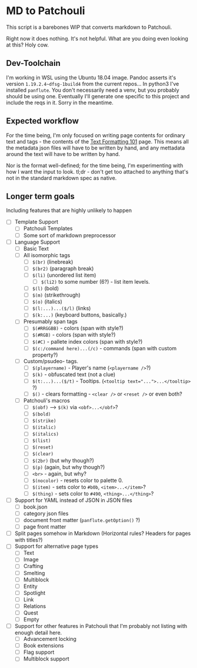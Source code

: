 MD to Patchouli
===============

This script is a barebones WIP that converts markdown to Patchouli.

Right now it does nothing. It's not helpful. What are you doing even looking at this? Holy cow.

Dev-Toolchain
-------------
I'm working in WSL using the Ubuntu 18.04 image. Pandoc asserts it's version `1.19.2.4~dfsg-1build4` from the current repos... In python3 I've installed `panflute`. You don't necessarily need a venv, but you probably should be using one. Eventually I'll generate one specific to this project and include the reqs in it. Sorry in the meantime.

Expected workflow
-----------------
For the time being, I'm only focused on writing page contents for ordinary text and tags - the contents of the [Text Formatting 101](https://github.com/Vazkii/Patchouli/wiki/Text-Formatting-101) page. This means all the metadata json files will have to be written by hand, and any mettadata around the text will have to be written by hand.

Nor is the format well-defined; for the time being, I'm experimenting with how I want the input to look. tl;dr - don't get too attached to anything that's not in the standard markdown spec as native.

Longer term goals
-----------------
Including features that are highly unlikely to happen

* [ ] Template Support
  * [ ] Patchouli Templates
  * [ ] Some sort of markdown preprocessor
* [ ] Language Support
  * [ ] Basic Text
  * [ ] All isomorphic tags
    * [ ] `$(br)` (linebreak)
    * [ ] `$(br2)` (paragraph break)
    * [ ] `$(li)` (unordered list item)
      * [ ] `$(li2)` to some number (6?) - list item levels.
    * [ ] `$(l)`  (bold)
    * [ ] `$(m)` (strikethrough)
    * [ ] `$(o)` (italics)
    * [ ] `$(l:...)...($/l)` (links)
    * [ ] `$(k:...)` (keyboard buttons, basically.)
  * [ ] Presumably span tags
    * [ ] `$(#RRGGBB)` - colors (span with style?)
    * [ ] `$(#RGB)`    - colors (span with style?)
    * [ ] `$(#C)`      - pallete index colors (span with style?)
	* [ ] `$(c:/command here)...(/c)` - commands (span with custom property?)
  * [ ] Custom/psudeo- tags.
    * [ ] `$(playername)` - Player's name (`<playername />`?)
    * [ ] `$(k)` - obfuscated text (not a clue)
    * [ ] `$(t:...)...($/t)` - Tooltips. (`<tooltip text="...">...</tooltip>` ?)
    * [ ] `$()` - clears formatting - `<clear />` or `<reset />` or even both?
  * [ ] Patchouli's macros
    * [ ] `$(obf)` --> `$(k)` via `<obf>...</obf>`?
    * [ ] `$(bold)`
    * [ ] `$(strike)`
    * [ ] `$(italic)`
    * [ ] `$(italics)`
    * [ ] `$(list)`
    * [ ] `$(reset)`
    * [ ] `$(clear)`
    * [ ] `$(2br)` (but why though?)
    * [ ] `$(p)` (again, but why though?)
    * [ ] `<br>` - again, but why?
    * [ ] `$(nocolor)` - resets color to palette 0.
    * [ ] `$(item)` - sets color to `#b0b`, `<item>...</item>`?
    * [ ] `$(thing)` - sets color to `#490`, `<thing>...</thing>`?
* [ ] Support for YAML instead of JSON in JSON files
  * [ ] book.json
  * [ ] category json files
  * [ ] document front matter (`panflute.getOption()` ?)
  * [ ] page front matter
* [ ] Split pages somehow in Markdown (Horizontal rules? Headers for pages with titles?)
* [ ] Support for alternative page types
  * [ ] Text
  * [ ] Image
  * [ ] Crafting
  * [ ] Smelting
  * [ ] Multiblock
  * [ ] Entity
  * [ ] Spotlight
  * [ ] Link
  * [ ] Relations
  * [ ] Quest
  * [ ] Empty
* [ ] Support for other features in Patchouli that I'm probably not listing with enough detail here.
  * [ ] Advancement locking
  * [ ] Book extensions
  * [ ] Flag support
  * [ ] Multiblock support